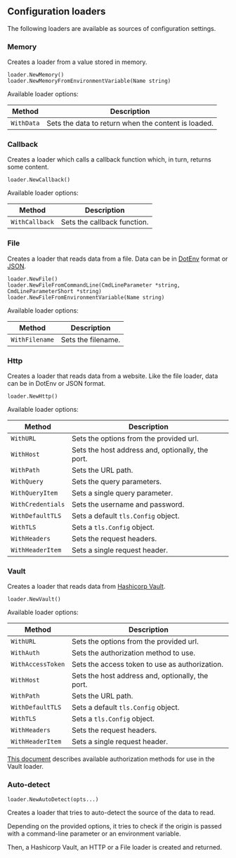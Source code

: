 ## Configuration loaders

The following loaders are available as sources of configuration settings.

### Memory

Creates a loader from a value stored in memory.

```golang
loader.NewMemory()
loader.NewMemoryFromEnvironmentVariable(Name string)
```

Available loader options:

| Method     | Description                                         |
|------------|-----------------------------------------------------|
| `WithData` | Sets the data to return when the content is loaded. |

### Callback

Creates a loader which calls a callback function which, in turn, returns some content.

```golang
loader.NewCallback()
```

Available loader options:

| Method         | Description                 |
|----------------|-----------------------------|
| `WithCallback` | Sets the callback function. |

### File

Creates a loader that reads data from a file. Data can be in [DotEnv](https://www.dotenv.org/docs/security/env) format
or [JSON](https://www.json.org/).

```golang
loader.NewFile()
loader.NewFileFromCommandLine(CmdLineParameter *string, CmdLineParameterShort *string)
loader.NewFileFromEnvironmentVariable(Name string)
```

Available loader options:

| Method         | Description        |
|----------------|--------------------|
| `WithFilename` | Sets the filename. |

### Http

Creates a loader that reads data from a website. Like the file loader, data can be in DotEnv or JSON format.

```golang
loader.NewHttp()
```

Available loader options:

| Method            | Description                                      |
|-------------------|--------------------------------------------------|
| `WithURL`         | Sets the options from the provided url.          |
| `WithHost`        | Sets the host address and, optionally, the port. |
| `WithPath`        | Sets the URL path.                               |
| `WithQuery`       | Sets the query parameters.                       |
| `WithQueryItem`   | Sets a single query parameter.                   |
| `WithCredentials` | Sets the username and password.                  |
| `WithDefaultTLS`  | Sets a default `tls.Config` object.              |
| `WithTLS`         | Sets a `tls.Config` object.                      |
| `WithHeaders`     | Sets the request headers.                        |
| `WithHeaderItem`  | Sets a single request header.                    |

### Vault

Creates a loader that reads data from [Hashicorp Vault](https://www.vaultproject.io/).

```golang
loader.NewVault()
```

Available loader options:

| Method            | Description                                      |
|-------------------|--------------------------------------------------|
| `WithURL`         | Sets the options from the provided url.          |
| `WithAuth`        | Sets the authorization method to use.            |
| `WithAccessToken` | Sets the access token to use as authorization.   |
| `WithHost`        | Sets the host address and, optionally, the port. |
| `WithPath`        | Sets the URL path.                               |
| `WithDefaultTLS`  | Sets a default `tls.Config` object.              |
| `WithTLS`         | Sets a `tls.Config` object.                      |
| `WithHeaders`     | Sets the request headers.                        |
| `WithHeaderItem`  | Sets a single request header.                    |

[This document](VAULT.md) describes available authorization methods for use in the Vault loader.

### Auto-detect

```golang
loader.NewAutoDetect(opts...)
```

Creates a loader that tries to auto-detect the source of the data to read.

Depending on the provided options, it tries to check if the origin is passed with a command-line parameter or an
environment variable.

Then, a Hashicorp Vault, an HTTP or a File loader is created and returned.
